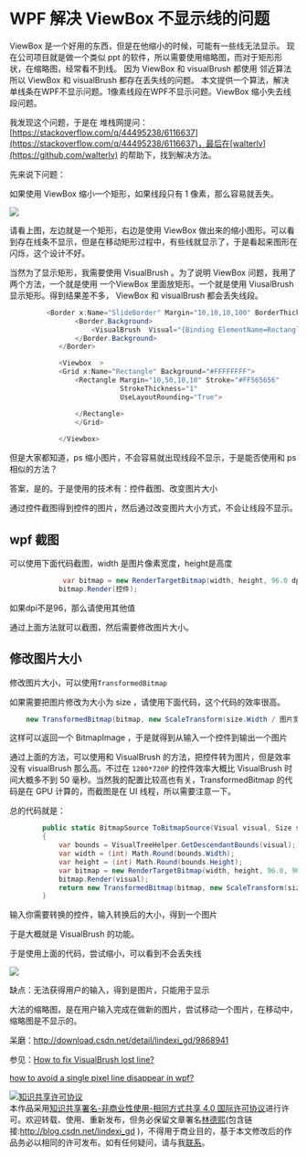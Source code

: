 
# WPF 解决 ViewBox  不显示线的问题

ViewBox 是一个好用的东西，但是在他缩小的时候，可能有一些线无法显示。
现在公司项目就是做一个类似 ppt 的软件，所以需要使用缩略图，而对于矩形形状，在缩略图，经常看不到线。
因为 ViewBox 和 visualBrush 都使用 邻近算法 所以  ViewBox 和 visualBrush  都存在丢失线的问题。
本文提供一个算法，解决 单线条在WPF不显示问题。1像素线段在WPF不显示问题。ViewBox 缩小失去线段问题。

<!--more-->


<!-- CreateTime:2018/11/21 9:37:53 -->

<!-- csdn -->
<div id="toc"></div>

我发现这个问题，于是在 堆栈网提问：[https://stackoverflow.com/q/44495238/6116637](https://stackoverflow.com/q/44495238/6116637)，最后在[walterlv](https://github.com/walterlv) 的帮助下，找到解决方法。

先来说下问题：

如果使用 ViewBox 缩小一个矩形，如果线段只有 1 像素，那么容易就丢失。

![](http://image.acmx.xyz/34fdad35-5dfe-a75b-2b4b-8c5e313038e2%2F2017613101115.jpg)

请看上图，左边就是一个矩形，右边是使用 ViewBox 做出来的缩小图形。可以看到存在线条不显示，但是在移动矩形过程中，有些线就显示了，于是看起来图形在闪烁，这个设计不好。

当然为了显示矩形，我需要使用 VisualBrush 。为了说明 ViewBox 问题，我用了两个方法，一个就是使用 一个ViewBox 里面放矩形。一个就是使用 ViusalBrush 显示矩形。得到结果差不多， ViewBox 和 visualBrush 都会丢失线段。


```csharp
         <Border x:Name="SlideBorder" Margin="10,10,10,100" BorderThickness="1" BorderBrush="White">
                <Border.Background>
                    <VisualBrush  Visual="{Binding ElementName=Rectangle}" Stretch="Uniform"  />
                </Border.Background>
            </Border>
```


```csharp
            <Viewbox  >
            <Grid x:Name="Rectangle" Background="#FFFFFFFF">
                <Rectangle Margin="10,50,10,10" Stroke="#FF565656"
                           StrokeThickness="1"
                           UseLayoutRounding="True">

                </Rectangle>
                </Grid>
                
            </Viewbox>
```


但是大家都知道，ps 缩小图片，不会容易就出现线段不显示，于是能否使用和 ps 相似的方法？

答案，是的。于是使用的技术有：控件截图、改变图片大小

通过控件截图得到控件的图片，然后通过改变图片大小方式，不会让线段不显示。

## wpf 截图

可以使用下面代码截图，width 是图片像素宽度，height是高度


```csharp
             var bitmap = new RenderTargetBitmap(width, height, 96.0 dpi 就是96, 96.0, PixelFormats.Pbgra32);
            bitmap.Render(控件);
```

如果dpi不是96，那么请使用其他值


通过上面方法就可以截图，然后需要修改图片大小。

## 修改图片大小

修改图片大小，可以使用`TransformedBitmap`

如果需要把图片修改为大小为 size ，请使用下面代码，这个代码的效率很高。


```csharp
    new TransformedBitmap(bitmap, new ScaleTransform(size.Width / 图片宽度, size.Height / 图片高度))
```

这样可以返回一个 BitmapImage ，于是就得到从输入一个控件到输出一个图片

通过上面的方法，可以使用和 VisualBrush 的方法，把控件转为图片，但是效率没有 visualBrush 那么高。不过在 `1280*720P` 的控件效率大概比 VisualBrush 时间大概多不到 50 毫秒。当然我的配置比较高也有关，TransformedBitmap 的代码是在 GPU 计算的，而截图是在 UI 线程，所以需要注意一下。

总的代码就是：


```csharp
        public static BitmapSource ToBitmapSource(Visual visual, Size size)
        {
            var bounds = VisualTreeHelper.GetDescendantBounds(visual);
            var width = (int) Math.Round(bounds.Width);
            var height = (int) Math.Round(bounds.Height);
            var bitmap = new RenderTargetBitmap(width, height, 96.0, 96.0, PixelFormats.Pbgra32);
            bitmap.Render(visual);
            return new TransformedBitmap(bitmap, new ScaleTransform(size.Width / width, size.Height / height));
        }
```

输入你需要转换的控件，输入转换后的大小，得到一个图片

于是大概就是 VisualBrush 的功能。

于是使用上面的代码，尝试缩小，可以看到不会丢失线

![](http://image.acmx.xyz/34fdad35-5dfe-a75b-2b4b-8c5e313038e2%2F20176131139.jpg)

缺点：无法获得用户的输入，得到是图片，只能用于显示

大法的缩略图，是在用户输入完成在做新的图片，尝试移动一个图片，在移动中，缩略图是不显示的。

呆磨：http://download.csdn.net/detail/lindexi_gd/9868941

参见：[How to fix VisualBrush lost line?](https://stackoverflow.com/q/44495238/6116637)

[how to avoid a single pixel line disappear in wpf?](https://stackoverflow.com/q/29552339/6116637)





<a rel="license" href="http://creativecommons.org/licenses/by-nc-sa/4.0/"><img alt="知识共享许可协议" style="border-width:0" src="https://licensebuttons.net/l/by-nc-sa/4.0/88x31.png" /></a><br />本作品采用<a rel="license" href="http://creativecommons.org/licenses/by-nc-sa/4.0/">知识共享署名-非商业性使用-相同方式共享 4.0 国际许可协议</a>进行许可。欢迎转载、使用、重新发布，但务必保留文章署名[林德熙](http://blog.csdn.net/lindexi_gd)(包含链接:http://blog.csdn.net/lindexi_gd )，不得用于商业目的，基于本文修改后的作品务必以相同的许可发布。如有任何疑问，请与我[联系](mailto:lindexi_gd@163.com)。